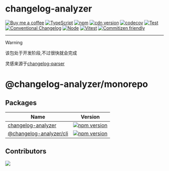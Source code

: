 # changelog-analyzer

[![Buy me a coffee](https://img.shields.io/badge/Buy%20me%20a%20coffee-048754?logo=buymeacoffee)](https://www.lujiahao.com/sponsor)
[![TypeScript](https://img.shields.io/badge/%3C%2F%3E-TypeScript-%230074c1.svg)](http://www.typescriptlang.org/)
[![npm](https://img.shields.io/npm/v/changelog-analyzer)](https://www.npmjs.com/package/changelog-analyzer)
[![cdn version](https://data.jsdelivr.com/v1/package/npm/changelog-analyzer/badge)](https://www.jsdelivr.com/package/npm/changelog-analyzer)
[![codecov](https://codecov.io/gh/ajiho/changelog-analyzer/graph/badge.svg?token=G2P1AI238H)](https://codecov.io/gh/ajiho/changelog-analyzer)
[![Test](https://img.shields.io/github/actions/workflow/status/ajiho/changelog-analyzer/test.yml?label=Test&logo=codecov&style=flat-square&branch=main)](https://github.com/ajiho/changelog-analyzer/actions/workflows/test.yml)
[![Conventional Changelog](https://img.shields.io/badge/%20%20%F0%9F%93%A6%F0%9F%9A%80-conventional--changelog-e10079.svg?style=flat)](https://github.com/conventional-changelog/conventional-changelog)
[![Node](https://img.shields.io/node/v/@lerna-lite/cli.svg)](https://nodejs.org/en/about/previous-releases)
[![Vitest](https://img.shields.io/badge/tested%20with-vitest-fcc72b.svg?logo=vitest)](https://vitest.dev/)
[![Commitizen friendly](https://img.shields.io/badge/commitizen-friendly-brightgreen.svg)](http://commitizen.github.io/cz-cli/)

---

> [!WARNING]
> 该包处于开发阶段,不过很快就会完成

灵感来源于[changelog-parser](https://www.npmjs.com/package/changelog-parser)

# @changelog-analyzer/monorepo

## Packages

| Name                                                                                                    | Version                                                                                                                      |
| ------------------------------------------------------------------------------------------------------- | ---------------------------------------------------------------------------------------------------------------------------- |
| [changelog-analyzer](https://github.com/ajiho/changelog-analyzer/tree/main/packages/changelog-analyzer) | [![npm version](https://badge.fury.io/js/changelog-analyzer.svg)](https://badge.fury.io/js/changelog-analyzer)               |
| [@changelog-analyzer/cli](https://github.com/ajiho/changelog-analyzer/tree/main/packages/cli)           | [![npm version](https://badge.fury.io/js/@changelog-analyzer%2Fcli.svg)](https://badge.fury.io/js/@changelog-analyzer%2Fcli) |

## Contributors

<a href="https://github.com/ajiho/t-changelog-analyzer/graphs/contributors">
  <img src="https://contrib.rocks/image?repo=ajiho/t-changelog-analyzer" />
</a>

